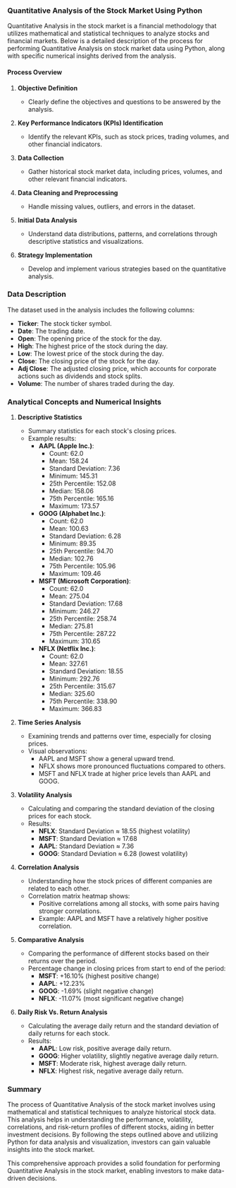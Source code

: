 ### Quantitative Analysis of the Stock Market Using Python

Quantitative Analysis in the stock market is a financial methodology that utilizes mathematical and statistical techniques to analyze stocks and financial markets. Below is a detailed description of the process for performing Quantitative Analysis on stock market data using Python, along with specific numerical insights derived from the analysis.

#### Process Overview

1. **Objective Definition**
   - Clearly define the objectives and questions to be answered by the analysis.

2. **Key Performance Indicators (KPIs) Identification**
   - Identify the relevant KPIs, such as stock prices, trading volumes, and other financial indicators.

3. **Data Collection**
   - Gather historical stock market data, including prices, volumes, and other relevant financial indicators.

4. **Data Cleaning and Preprocessing**
   - Handle missing values, outliers, and errors in the dataset.

5. **Initial Data Analysis**
   - Understand data distributions, patterns, and correlations through descriptive statistics and visualizations.

6. **Strategy Implementation**
   - Develop and implement various strategies based on the quantitative analysis.

### Data Description

The dataset used in the analysis includes the following columns:
- **Ticker**: The stock ticker symbol.
- **Date**: The trading date.
- **Open**: The opening price of the stock for the day.
- **High**: The highest price of the stock during the day.
- **Low**: The lowest price of the stock during the day.
- **Close**: The closing price of the stock for the day.
- **Adj Close**: The adjusted closing price, which accounts for corporate actions such as dividends and stock splits.
- **Volume**: The number of shares traded during the day.

### Analytical Concepts and Numerical Insights

1. **Descriptive Statistics**
   - Summary statistics for each stock's closing prices.
   - Example results:
     - **AAPL (Apple Inc.)**:
       - Count: 62.0
       - Mean: 158.24
       - Standard Deviation: 7.36
       - Minimum: 145.31
       - 25th Percentile: 152.08
       - Median: 158.06
       - 75th Percentile: 165.16
       - Maximum: 173.57
     - **GOOG (Alphabet Inc.)**:
       - Count: 62.0
       - Mean: 100.63
       - Standard Deviation: 6.28
       - Minimum: 89.35
       - 25th Percentile: 94.70
       - Median: 102.76
       - 75th Percentile: 105.96
       - Maximum: 109.46
     - **MSFT (Microsoft Corporation)**:
       - Count: 62.0
       - Mean: 275.04
       - Standard Deviation: 17.68
       - Minimum: 246.27
       - 25th Percentile: 258.74
       - Median: 275.81
       - 75th Percentile: 287.22
       - Maximum: 310.65
     - **NFLX (Netflix Inc.)**:
       - Count: 62.0
       - Mean: 327.61
       - Standard Deviation: 18.55
       - Minimum: 292.76
       - 25th Percentile: 315.67
       - Median: 325.60
       - 75th Percentile: 338.90
       - Maximum: 366.83

2. **Time Series Analysis**
   - Examining trends and patterns over time, especially for closing prices.
   - Visual observations:
     - AAPL and MSFT show a general upward trend.
     - NFLX shows more pronounced fluctuations compared to others.
     - MSFT and NFLX trade at higher price levels than AAPL and GOOG.

3. **Volatility Analysis**
   - Calculating and comparing the standard deviation of the closing prices for each stock.
   - Results:
     - **NFLX**: Standard Deviation ≈ 18.55 (highest volatility)
     - **MSFT**: Standard Deviation ≈ 17.68
     - **AAPL**: Standard Deviation ≈ 7.36
     - **GOOG**: Standard Deviation ≈ 6.28 (lowest volatility)

4. **Correlation Analysis**
   - Understanding how the stock prices of different companies are related to each other.
   - Correlation matrix heatmap shows:
     - Positive correlations among all stocks, with some pairs having stronger correlations.
     - Example: AAPL and MSFT have a relatively higher positive correlation.

5. **Comparative Analysis**
   - Comparing the performance of different stocks based on their returns over the period.
   - Percentage change in closing prices from start to end of the period:
     - **MSFT**: +16.10% (highest positive change)
     - **AAPL**: +12.23%
     - **GOOG**: -1.69% (slight negative change)
     - **NFLX**: -11.07% (most significant negative change)

6. **Daily Risk Vs. Return Analysis**
   - Calculating the average daily return and the standard deviation of daily returns for each stock.
   - Results:
     - **AAPL**: Low risk, positive average daily return.
     - **GOOG**: Higher volatility, slightly negative average daily return.
     - **MSFT**: Moderate risk, highest average daily return.
     - **NFLX**: Highest risk, negative average daily return.

### Summary

The process of Quantitative Analysis of the stock market involves using mathematical and statistical techniques to analyze historical stock data. This analysis helps in understanding the performance, volatility, correlations, and risk-return profiles of different stocks, aiding in better investment decisions. By following the steps outlined above and utilizing Python for data analysis and visualization, investors can gain valuable insights into the stock market.

This comprehensive approach provides a solid foundation for performing Quantitative Analysis in the stock market, enabling investors to make data-driven decisions.

